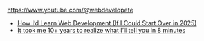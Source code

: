 https://www.youtube.com/@webdevelopete

- [How I’d Learn Web Development (If I Could Start Over in 2025)](https://youtu.be/wIwRpsbVCW0)
- [It took me 10+ years to realize what I’ll tell you in 8 minutes](https://youtu.be/RGaW82k4dK4)
